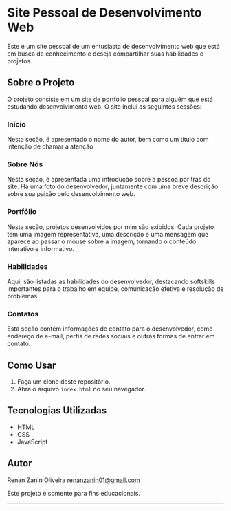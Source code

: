 # Site Pessoal de Desenvolvimento Web

Este é um site pessoal de um entusiasta de desenvolvimento web que está em busca de conhecimento e deseja compartilhar suas habilidades e projetos.

## Sobre o Projeto

O projeto consiste em um site de portfólio pessoal para alguém que está estudando desenvolvimento web. O site inclui as seguintes sessões:

### Início

Nesta seção, é apresentado o nome do autor, bem como um título com intenção de chamar a atenção

### Sobre Nós

Nesta seção, é apresentada uma introdução sobre a pessoa por trás do site. Há uma foto do desenvolvedor, juntamente com uma breve descrição sobre sua paixão pelo desenvolvimento web.

### Portfólio

Nesta seção, projetos desenvolvidos por mim são exibidos. Cada projeto tem uma imagem representativa, uma descrição e uma mensagem que aparece ao passar o mouse sobre a imagem, tornando o conteúdo interativo e informativo.

### Habilidades

Aqui, são listadas as habilidades do desenvolvedor, destacando softskills importantes para o trabalho em equipe, comunicação efetiva e resolução de problemas.

### Contatos

Esta seção contém informações de contato para o desenvolvedor, como endereço de e-mail, perfis de redes sociais e outras formas de entrar em contato.

## Como Usar

1. Faça um clone deste repositório.
2. Abra o arquivo `index.html` no seu navegador.

## Tecnologias Utilizadas

- HTML
- CSS
- JavaScript

## Autor

Renan Zanin Oliveira
renanzanin01@gmail.com

Este projeto é somente para fins educacionais.

---
